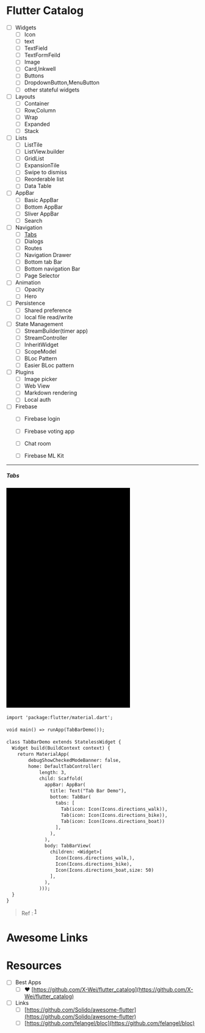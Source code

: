 # Flutter Catalog
- [ ] Widgets
	- [ ] Icon
	- [ ] text
	- [ ] TextField
	- [ ] TextFormFeild
	- [ ] Image
	- [ ] Card,Inkwell
	- [ ] Buttons
	- [ ] DropdownButton,MenuButton
	- [ ] other stateful widgets

- [ ] Layouts
	- [ ] Container
	- [ ] Row,Column
	- [ ] Wrap
	- [ ] Expanded
	- [ ] Stack

- [ ] Lists
	- [ ] ListTile
	- [ ] ListView.builder
	- [ ] GridList
	- [ ] ExpansionTile
	- [ ] Swipe to dismiss
	- [ ] Reorderable list
	- [ ] Data Table

- [ ] AppBar
	- [ ] Basic AppBar
	- [ ] Bottom AppBar
	- [ ] Sliver AppBar
	- [ ] Search

- [ ] Navigation
	- [ ] [Tabs](#####tabs)
	- [ ] Dialogs
	- [ ] Routes
	- [ ] Navigation Drawer
	- [ ] Bottom tab Bar
	- [ ] Bottom navigation Bar
	- [ ] Page Selector

- [ ] Animation
	- [ ] Opacity
	- [ ] Hero

- [ ] Persistence
	- [ ] Shared preference
	- [ ] local file read/write

- [ ] State Management
	- [ ] StreamBuilder(timer app)
	- [ ] StreamController
	- [ ] InheritWidget
	- [ ] ScopeModel
	- [ ] BLoc Pattern
	- [ ] Easier BLoc pattern

- [ ] Plugins
	- [ ] Image picker
	- [ ] Web View
	- [ ] Markdown rendering
	- [ ] Local auth

- [ ] Firebase
	- [ ] Firebase login
	- [ ] Firebase voting app
	- [ ] Chat room
	- [ ] Firebase ML Kit


---



##### Tabs 


![Tabs Demo](Images/TabBarDemo.gif)
```
import 'package:flutter/material.dart';

void main() => runApp(TabBarDemo());

class TabBarDemo extends StatelessWidget {
  Widget build(BuildContext context) {
    return MaterialApp(
        debugShowCheckedModeBanner: false,
        home: DefaultTabController(
            length: 3,
            child: Scaffold(
              appBar: AppBar(
                title: Text("Tab Bar Demo"),
                bottom: TabBar(
                  tabs: [
                    Tab(icon: Icon(Icons.directions_walk)),
                    Tab(icon: Icon(Icons.directions_bike)),
                    Tab(icon: Icon(Icons.directions_boat))
                  ],
                ),
              ),
              body: TabBarView(
                children: <Widget>[
                  Icon(Icons.directions_walk,),
                  Icon(Icons.directions_bike),
                  Icon(Icons.directions_boat,size: 50)
                ],
              ),
            )));
  }
}

```
> Ref : <sup>[1](https://flutter.dev/docs/cookbook/design/tabs)</sup>


# Awesome Links

# Resources

 - [ ] Best Apps
	 - [ ] :heart: [https://github.com/X-Wei/flutter_catalog](https://github.com/X-Wei/flutter_catalog)
- [ ]  Links
	- [ ] [https://github.com/Solido/awesome-flutter](https://github.com/Solido/awesome-flutter)
	- [ ] [https://github.com/felangel/bloc](https://github.com/felangel/bloc)
